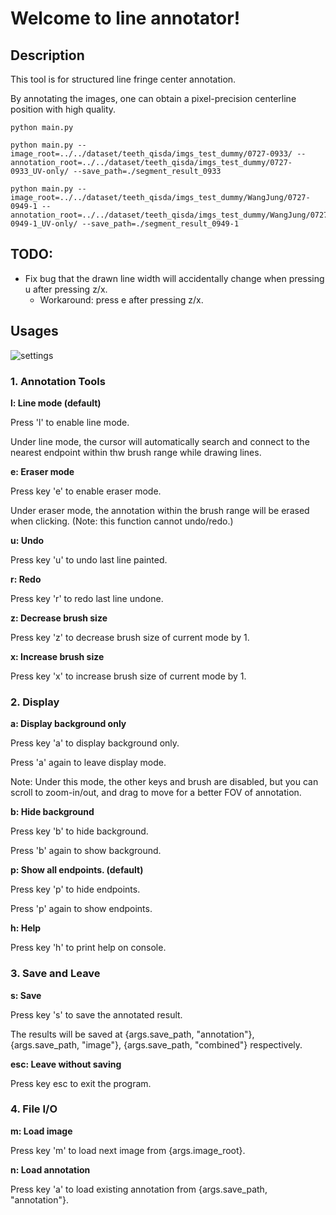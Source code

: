 # Welcome to line annotator!

## Description
This tool is for structured line fringe center annotation. 

By annotating the images, one can obtain a pixel-precision centerline position with high quality.

```
python main.py

python main.py --image_root=../../dataset/teeth_qisda/imgs_test_dummy/0727-0933/ --annotation_root=../../dataset/teeth_qisda/imgs_test_dummy/0727-0933_UV-only/ --save_path=./segment_result_0933 

python main.py --image_root=../../dataset/teeth_qisda/imgs_test_dummy/WangJung/0727-0949-1 --annotation_root=../../dataset/teeth_qisda/imgs_test_dummy/WangJung/0727-0949-1_UV-only/ --save_path=./segment_result_0949-1
```

## TODO:
- Fix bug that the drawn line width will accidentally change when pressing u after pressing z/x.
    - Workaround: press e after pressing z/x.

## Usages
![settings]([http://images/](https://github.com/benlin1211/line_annotator/images/setting.jpg))

### 1. Annotation Tools
**l: Line mode (default)**

Press 'l' to enable line mode. 

Under line mode, the cursor will automatically search and connect to the nearest endpoint within thw brush range while drawing lines. 

**e: Eraser mode**

Press key 'e' to enable eraser mode. 

Under eraser mode, the annotation within the brush range will be erased when clicking. (Note: this function cannot undo/redo.)

**u: Undo**

Press key 'u' to undo last line painted.

**r: Redo**

Press key 'r' to redo last line undone.

**z: Decrease brush size**

Press key 'z' to decrease brush size of current mode by 1.

**x: Increase brush size**

Press key 'x' to increase brush size of current mode by 1.


### 2. Display
**a: Display background only**

Press key 'a' to display background only. 

Press 'a' again to leave display mode.

Note: Under this mode, the other keys and brush are disabled, but you can scroll to zoom-in/out, and drag to move for a better FOV of annotation.  

**b: Hide background**

Press key 'b' to hide background. 

Press 'b' again to show background.

**p: Show all endpoints. (default)**

Press key 'p' to hide endpoints. 

Press 'p' again to show endpoints.

**h: Help**

Press key 'h' to print help on console.

### 3. Save and Leave  
**s: Save**

Press key 's' to save the annotated result.

The results will be saved at {args.save_path, "annotation"}, {args.save_path, "image"}, {args.save_path, "combined"} respectively.

**esc: Leave without saving**

Press key esc to exit the program.

### 4. File I/O
**m: Load image**

Press key 'm' to load next image from {args.image_root}.

**n: Load annotation**

Press key 'a' to load existing annotation from {args.save_path, "annotation"}.


